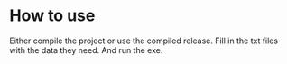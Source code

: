 # How to use
Either compile the project or use the compiled release.
Fill in the txt files with the data they need.
And run the exe.
